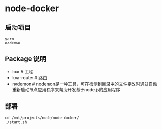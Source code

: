 # node-docker

## 启动项目

```
yarn
nodemon
```

## Package 说明
* koa # 主程
* koa-router # 路由
* nodemon # nodemon是一种工具，可在检测到目录中的文件更改时通过自动重新启动节点应用程序来帮助开发基于node.js的应用程序


## 部署

```
cd /mnt/projects/node/node-docker/
./start.sh
```
